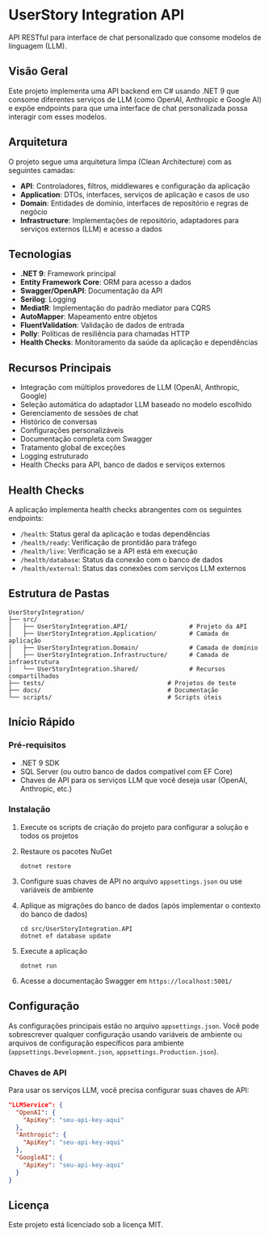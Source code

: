 # UserStory Integration API

API RESTful para interface de chat personalizado que consome modelos de linguagem (LLM).

## Visão Geral

Este projeto implementa uma API backend em C# usando .NET 9 que consome diferentes serviços de LLM (como OpenAI, Anthropic e Google AI) e expõe endpoints para que uma interface de chat personalizada possa interagir com esses modelos.

## Arquitetura

O projeto segue uma arquitetura limpa (Clean Architecture) com as seguintes camadas:

- **API**: Controladores, filtros, middlewares e configuração da aplicação
- **Application**: DTOs, interfaces, serviços de aplicação e casos de uso
- **Domain**: Entidades de domínio, interfaces de repositório e regras de negócio
- **Infrastructure**: Implementações de repositório, adaptadores para serviços externos (LLM) e acesso a dados

## Tecnologias

- **.NET 9**: Framework principal
- **Entity Framework Core**: ORM para acesso a dados
- **Swagger/OpenAPI**: Documentação da API
- **Serilog**: Logging
- **MediatR**: Implementação do padrão mediator para CQRS
- **AutoMapper**: Mapeamento entre objetos
- **FluentValidation**: Validação de dados de entrada
- **Polly**: Políticas de resiliência para chamadas HTTP
- **Health Checks**: Monitoramento da saúde da aplicação e dependências

## Recursos Principais

- Integração com múltiplos provedores de LLM (OpenAI, Anthropic, Google)
- Seleção automática do adaptador LLM baseado no modelo escolhido
- Gerenciamento de sessões de chat
- Histórico de conversas
- Configurações personalizáveis
- Documentação completa com Swagger
- Tratamento global de exceções
- Logging estruturado
- Health Checks para API, banco de dados e serviços externos

## Health Checks

A aplicação implementa health checks abrangentes com os seguintes endpoints:

- `/health`: Status geral da aplicação e todas dependências
- `/health/ready`: Verificação de prontidão para tráfego
- `/health/live`: Verificação se a API está em execução
- `/health/database`: Status da conexão com o banco de dados
- `/health/external`: Status das conexões com serviços LLM externos

## Estrutura de Pastas

```
UserStoryIntegration/
├── src/
│   ├── UserStoryIntegration.API/                 # Projeto da API
│   ├── UserStoryIntegration.Application/         # Camada de aplicação
│   ├── UserStoryIntegration.Domain/              # Camada de domínio
│   ├── UserStoryIntegration.Infrastructure/      # Camada de infraestrutura
│   └── UserStoryIntegration.Shared/              # Recursos compartilhados
├── tests/                                  # Projetos de teste
├── docs/                                   # Documentação
└── scripts/                                # Scripts úteis
```

## Início Rápido

### Pré-requisitos

- .NET 9 SDK
- SQL Server (ou outro banco de dados compatível com EF Core)
- Chaves de API para os serviços LLM que você deseja usar (OpenAI, Anthropic, etc.)

### Instalação

1. Execute os scripts de criação do projeto para configurar a solução e todos os projetos

2. Restaure os pacotes NuGet
   ```
   dotnet restore
   ```

3. Configure suas chaves de API no arquivo `appsettings.json` ou use variáveis de ambiente

4. Aplique as migrações do banco de dados (após implementar o contexto do banco de dados)
   ```
   cd src/UserStoryIntegration.API
   dotnet ef database update
   ```

5. Execute a aplicação
   ```
   dotnet run
   ```

6. Acesse a documentação Swagger em `https://localhost:5001/`

## Configuração

As configurações principais estão no arquivo `appsettings.json`. Você pode sobrescrever qualquer configuração usando variáveis de ambiente ou arquivos de configuração específicos para ambiente (`appsettings.Development.json`, `appsettings.Production.json`).

### Chaves de API

Para usar os serviços LLM, você precisa configurar suas chaves de API:

```json
"LLMService": {
  "OpenAI": {
    "ApiKey": "seu-api-key-aqui"
  },
  "Anthropic": {
    "ApiKey": "seu-api-key-aqui"
  },
  "GoogleAI": {
    "ApiKey": "seu-api-key-aqui"
  }
}
```

## Licença

Este projeto está licenciado sob a licença MIT.
